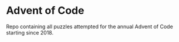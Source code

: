 # Advent of Code

Repo containing all puzzles attempted for the annual Advent of Code starting since 2018.
